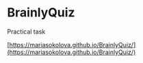 # BrainlyQuiz
Practical task

[https://mariasokolova.github.io/BrainlyQuiz/](https://mariasokolova.github.io/BrainlyQuiz/)
